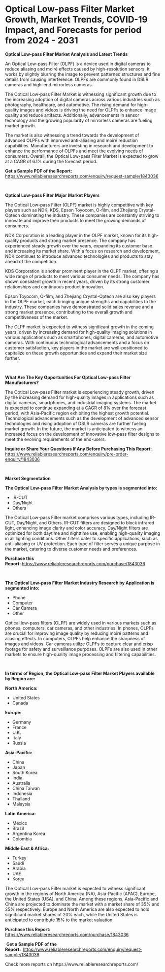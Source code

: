 <p><h1>Optical Low-pass Filter Market Growth, Market Trends, COVID-19 Impact, and Forecasts for period from 2024 - 2031</h1></p><p><strong>Optical Low-pass Filter Market Analysis and Latest Trends</strong></p>
<p><p>An Optical Low-pass Filter (OLPF) is a device used in digital cameras to reduce aliasing and moiré effects caused by high-resolution sensors. It works by slightly blurring the image to prevent patterned structures and fine details from causing interference. OLPFs are commonly found in DSLR cameras and high-end mirrorless cameras.</p><p>The Optical Low-pass Filter Market is witnessing significant growth due to the increasing adoption of digital cameras across various industries such as photography, healthcare, and automotive. The rising demand for high-quality images and videos is driving the need for OLPFs to enhance image quality and reduce artifacts. Additionally, advancements in sensor technology and the growing popularity of mirrorless cameras are fueling market growth.</p><p>The market is also witnessing a trend towards the development of advanced OLPFs with improved anti-aliasing and moiré reduction capabilities. Manufacturers are investing in research and development to enhance the performance of OLPFs and meet the evolving needs of consumers. Overall, the Optical Low-pass Filter Market is expected to grow at a CAGR of 6.1% during the forecast period.</p></p>
<p><strong>Get a Sample PDF of the Report:&nbsp;</strong> <a href="https://www.reliableresearchreports.com/enquiry/request-sample/1843036">https://www.reliableresearchreports.com/enquiry/request-sample/1843036</a></p>
<p>&nbsp;</p>
<p><strong>Optical Low-pass Filter Major Market Players</strong></p>
<p><p>The Optical Low-pass Filter (OLPF) market is highly competitive with key players such as NDK, KDS, Epson Toyocom, O-film, and Zhejiang Crystal-Optech dominating the industry. These companies are constantly striving to innovate and improve their products to meet the growing demands of consumers.</p><p>NDK Corporation is a leading player in the OLPF market, known for its high-quality products and strong market presence. The company has experienced steady growth over the years, expanding its customer base and increasing its market share. With a focus on research and development, NDK continues to introduce advanced technologies and products to stay ahead of the competition.</p><p>KDS Corporation is another prominent player in the OLPF market, offering a wide range of products to meet various consumer needs. The company has shown consistent growth in recent years, driven by its strong customer relationships and continuous product innovation.</p><p>Epson Toyocom, O-film, and Zhejiang Crystal-Optech are also key players in the OLPF market, each bringing unique strengths and capabilities to the industry. These companies have demonstrated solid sales revenue and a strong market presence, contributing to the overall growth and competitiveness of the market.</p><p>The OLPF market is expected to witness significant growth in the coming years, driven by increasing demand for high-quality imaging solutions in various applications such as smartphones, digital cameras, and automotive cameras. With continuous technological advancements and a focus on customer satisfaction, key players in the market are well-positioned to capitalize on these growth opportunities and expand their market size further.</p></p>
<p>&nbsp;</p>
<p><strong>What Are The Key Opportunities For Optical Low-pass Filter Manufacturers?</strong></p>
<p><p>The Optical Low-pass Filter market is experiencing steady growth, driven by the increasing demand for high-quality images in applications such as digital cameras, smartphones, and industrial imaging systems. The market is expected to continue expanding at a CAGR of 8% over the forecast period, with Asia-Pacific region exhibiting the highest growth potential. Technological advancements such as the development of advanced sensor technologies and rising adoption of DSLR cameras are further fueling market growth. In the future, the market is anticipated to witness an increased focus on the development of innovative low-pass filter designs to meet the evolving requirements of the end-users.</p></p>
<p><strong>Inquire or Share Your Questions If Any Before Purchasing This Report:</strong> <a href="https://www.reliableresearchreports.com/enquiry/pre-order-enquiry/1843036">https://www.reliableresearchreports.com/enquiry/pre-order-enquiry/1843036</a></p>
<p>&nbsp;</p>
<p><strong>Market Segmentation</strong></p>
<p><strong>The Optical Low-pass Filter Market Analysis by types is segmented into:</strong></p>
<p><ul><li>IR-CUT</li><li>Day/Night</li><li>Others</li></ul></p>
<p><p>The Optical Low-pass Filter market comprises various types, including IR-CUT, Day/Night, and Others. IR-CUT filters are designed to block infrared light, enhancing image clarity and color accuracy. Day/Night filters are optimized for both daytime and nighttime use, enabling high-quality imaging in all lighting conditions. Other filters cater to specific applications, such as anti-aliasing or UV protection. Each type of filter serves a unique purpose in the market, catering to diverse customer needs and preferences.</p></p>
<p><strong>Purchase this Report:&nbsp;</strong><a href="https://www.reliableresearchreports.com/purchase/1843036">https://www.reliableresearchreports.com/purchase/1843036</a></p>
<p>&nbsp;</p>
<p><strong>The Optical Low-pass Filter Market Industry Research by Application is segmented into:</strong></p>
<p><ul><li>Phone</li><li>Computer</li><li>Car Camera</li><li>Other</li></ul></p>
<p><p>Optical low-pass filters (OLPF) are widely used in various markets such as phones, computers, car cameras, and other industries. In phones, OLPFs are crucial for improving image quality by reducing moiré patterns and aliasing effects. In computers, OLPFs help enhance the sharpness of images and videos. Car cameras utilize OLPFs to capture clear and crisp footage for safety and surveillance purposes. OLPFs are also used in other markets to ensure high-quality image processing and filtering capabilities.</p></p>
<p>&nbsp;</p>
<p><strong>In terms of Region, the Optical Low-pass Filter Market Players available by Region are:</strong></p>
<p>
    <p> <strong> North America: </strong>
        <ul>
            <li>United States</li>
            <li>Canada</li>
        </ul>
        </p> 
    <p> <strong> Europe: </strong>
        <ul>
            <li>Germany</li>
            <li>France</li>
            <li>U.K.</li>
            <li>Italy</li>
            <li>Russia</li>
        </ul>
        </p> 
    <p> <strong> Asia-Pacific: </strong>
        <ul>
            <li>China</li>
            <li>Japan</li>
            <li>South Korea</li>
            <li>India</li>
            <li>Australia</li>
            <li>China Taiwan</li>
            <li>Indonesia</li>
            <li>Thailand</li>
            <li>Malaysia</li>
        </ul>
        </p> 
    <p> <strong> Latin America: </strong>
        <ul>
            <li>Mexico</li>
            <li>Brazil</li>
            <li>Argentina Korea</li>
            <li>Colombia</li>
        </ul>
        </p> 
    <p> <strong> Middle East & Africa: </strong>
        <ul>
            <li>Turkey</li>
            <li>Saudi</li>
            <li>Arabia</li>
            <li>UAE</li>
            <li>Korea</li>
        </ul>
    </p>
    </p>
<p><p>The Optical Low-pass Filter market is expected to witness significant growth in the regions of North America (NA), Asia-Pacific (APAC), Europe, the United States (USA), and China. Among these regions, Asia-Pacific and China are projected to dominate the market with a market share of 35% and 25% respectively. Europe and North America are also expected to hold significant market shares of 20% each, while the United States is anticipated to contribute 15% to the market valuation.</p></p>
<p><strong>Purchase this Report: </strong><a href="https://www.reliableresearchreports.com/purchase/1843036">https://www.reliableresearchreports.com/purchase/1843036</a></p>
<p>&nbsp;<strong>Get a Sample PDF of the Report:&nbsp;&nbsp;</strong><a href="https://www.reliableresearchreports.com/enquiry/request-sample/1843036">https://www.reliableresearchreports.com/enquiry/request-sample/1843036</a></p>
<p><strong></strong></p>
<p>Check more reports on https://www.reliableresearchreports.com/</p>